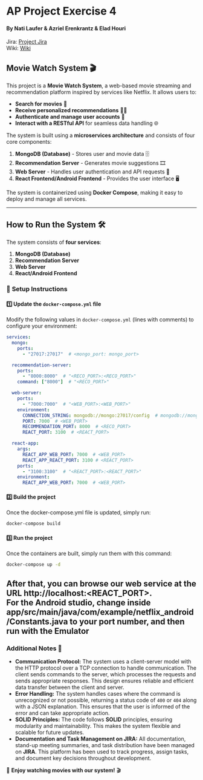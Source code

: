 # AP Project Exercise 4
#### By Nati Laufer & Azriel Erenkrantz & Elad Houri  
Jira: [Project Jira](https://clickazr-1731359928155.atlassian.net/jira/software/projects/AN/boards/3/timeline) <br>
Wiki: [Wiki](docs/wiki.md)
## **Movie Watch System** 🎬
This project is a **Movie Watch System**, a web-based movie streaming and recommendation platform inspired by services like Netflix. It allows users to:
- **Search for movies** 🔎
- **Receive personalized recommendations** 🎥✨
- **Authenticate and manage user accounts** 🔐
- **Interact with a RESTful API** for seamless data handling 🌐

The system is built using a **microservices architecture** and consists of four core components:
1. **MongoDB (Database)** - Stores user and movie data 🗄️
2. **Recommendation Server** - Generates movie suggestions 🎞️
3. **Web Server** - Handles user authentication and API requests 🚀
4. **React Frontend/Android Frontend** - Provides the user interface 🖥️

The system is containerized using **Docker Compose**, making it easy to deploy and manage all services.

---

## **How to Run the System** 🛠️
The system consists of **four services**:  
1. **MongoDB (Database)**  
2. **Recommendation Server**  
3. **Web Server**  
4. **React/Android Frontend**  

### 📌 **Setup Instructions**  

#### 1️⃣ **Update the `docker-compose.yml` file**  
Modify the following values in `docker-compose.yml` (lines with comments) to configure your environment:  

```yaml
services:
  mongo:
    ports:
      - "27017:27017"  # <mongo_port: mongo_port>

  recommendation-server:
    ports:
      - "8000:8000"  # "<RECO_PORT>:<RECO_PORT>"
    command: ["8000"]  # "<RECO_PORT>"

  web-server:
    ports:
      - "7000:7000"  # "<WEB_PORT>:<WEB_PORT>"
    environment:
      CONNECTION_STRING: mongodb://mongo:27017/config  # mongodb://mongo:27017/<DATABASE>
      PORT: 7000  # <WEB_PORT>
      RECOMMENDATION_PORT: 8000  # <RECO_PORT>
      REACT_PORT: 3100  # <REACT_PORT>

  react-app:
    args:
      REACT_APP_WEB_PORT: 7000  # <WEB_PORT>
      REACT_APP_REACT_PORT: 3100 # <REACT_PORT>
    ports:
      - "3100:3100"  # "<REACT_PORT>:<REACT_PORT>"
    environment:
      REACT_APP_WEB_PORT: 7000  # <WEB_PORT>
```
#### 2️⃣ **Build the project**  
Once the docker-compose.yml file is updated, simply run:
```bash
docker-compose build
```

#### 3️⃣ **Run the project**  
Once the containers are built, simply run them with this command:
```bash
docker-compose up -d
```

After that, you can browse our web service at the URL **http://localhost:<REACT_PORT>**.  
For the Android studio, change inside app/src/main/java/com/example/netflix_android/Constants.java to your port number, and then run with the Emulator 
---

### **Additional Notes** 📌
- **Communication Protocol:** The system uses a client-server model with the HTTP protocol over a TCP connection to handle communication. The client sends commands to the server, which processes the requests and sends appropriate responses. This design ensures reliable and efficient data transfer between the client and server.
- **Error Handling:** The system handles cases where the command is unrecognized or not possible, returning a status code of `400` or `404` along with a JSON explanation. This ensures that the user is informed of the error and can take appropriate action.
- **SOLID Principles:** The code follows **SOLID** principles, ensuring modularity and maintainability. This makes the system flexible and scalable for future updates.
- **Documentation and Task Management on JIRA:** All documentation, stand-up meeting summaries, and task distribution have been managed on **JIRA**. This platform has been used to track progress, assign tasks, and document key decisions throughout development.

🚀 **Enjoy watching movies with our system!** 🎬

